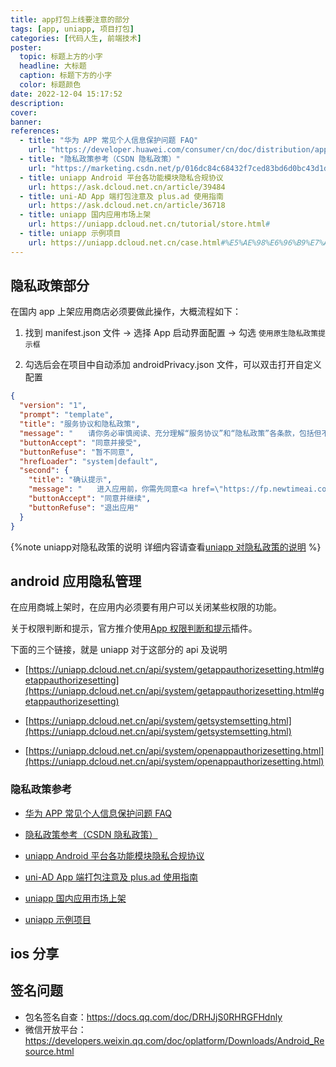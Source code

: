 ```yaml
---
title: app打包上线要注意的部分
tags: [app, uniapp, 项目打包]
categories: [代码人生, 前端技术]
poster:
  topic: 标题上方的小字
  headline: 大标题
  caption: 标题下方的小字
  color: 标题颜色
date: 2022-12-04 15:17:52
description:
cover:
banner:
references:
  - title: "华为 APP 常见个人信息保护问题 FAQ"
    url: "https://developer.huawei.com/consumer/cn/doc/distribution/app/FAQ-faq#h2-1628486431553-2"
  - title: "隐私政策参考（CSDN 隐私政策）"
    url: "https://marketing.csdn.net/p/016dc84c68432f7ced83bd6d0bc43d1d?external=true"
  - title: uniapp Android 平台各功能模块隐私合规协议
    url: https://ask.dcloud.net.cn/article/39484
  - title: uni-AD App 端打包注意及 plus.ad 使用指南
    url: https://ask.dcloud.net.cn/article/36718
  - title: uniapp 国内应用市场上架
    url: https://uniapp.dcloud.net.cn/tutorial/store.html#
  - title: uniapp 示例项目
    url: https://uniapp.dcloud.net.cn/case.html#%E5%AE%98%E6%96%B9%E7%A4%BA%E4%BE%8B
---
```


## 隐私政策部分

在国内 app 上架应用商店必须要做此操作，大概流程如下：

1. 找到 manifest.json 文件 -> 选择 App 启动界面配置 -> 勾选 `使用原生隐私政策提示框`

2. 勾选后会在项目中自动添加 androidPrivacy.json 文件，可以双击打开自定义配置

```json
{
  "version": "1",
  "prompt": "template",
  "title": "服务协议和隐私政策",
  "message": "　　请你务必审慎阅读、充分理解“服务协议”和“隐私政策”各条款，包括但不限于：为了更好的向你提供服务，我们需要收集你的设备标识、操作日志等信息用于分析、优化应用性能。<br/>　　你可阅读<a href=\"https://fp.newtimeai.com/khsyxy.html\">《服务协议》</a>和<a href=\"http://cs.newtimeai.com:8889/uni-yszc.html\">《隐私政策》</a>了解详细信息。如果你同意，请点击下面按钮开始接受我们的服务。",
  "buttonAccept": "同意并接受",
  "buttonRefuse": "暂不同意",
  "hrefLoader": "system|default",
  "second": {
    "title": "确认提示",
    "message": "　　进入应用前，你需先同意<a href=\"https://fp.newtimeai.com/khsyxy.html\">《服务协议》</a>和<a href=\"http://cs.newtimeai.com:8889/uni-yszc.html\">《隐私政策》</a>，否则将退出应用。",
    "buttonAccept": "同意并继续",
    "buttonRefuse": "退出应用"
  }
}
```

{%note uniapp对隐私政策的说明
详细内容请查看[uniapp 对隐私政策的说明](https://uniapp.dcloud.net.cn/tutorial/app-privacy-android.html#)
%}

## android 应用隐私管理

在应用商城上架时，在应用内必须要有用户可以关闭某些权限的功能。

关于权限判断和提示，官方推介使用[App 权限判断和提示](https://ext.dcloud.net.cn/plugin?id=594)插件。

下面的三个链接，就是 uniapp 对于这部分的 api 及说明

- [https://uniapp.dcloud.net.cn/api/system/getappauthorizesetting.html#getappauthorizesetting](https://uniapp.dcloud.net.cn/api/system/getappauthorizesetting.html#getappauthorizesetting)

- [https://uniapp.dcloud.net.cn/api/system/getsystemsetting.html](https://uniapp.dcloud.net.cn/api/system/getsystemsetting.html)

- [https://uniapp.dcloud.net.cn/api/system/openappauthorizesetting.html](https://uniapp.dcloud.net.cn/api/system/openappauthorizesetting.html)

### 隐私政策参考

- [华为 APP 常见个人信息保护问题 FAQ](https://developer.huawei.com/consumer/cn/doc/distribution/app/FAQ-faq#h2-1628486431553-2)

- [隐私政策参考（CSDN 隐私政策）](https://marketing.csdn.net/p/016dc84c68432f7ced83bd6d0bc43d1d?external=true)

- [uniapp Android 平台各功能模块隐私合规协议](https://ask.dcloud.net.cn/article/39484)

- [uni-AD App 端打包注意及 plus.ad 使用指南](https://ask.dcloud.net.cn/article/36718)

- [uniapp 国内应用市场上架](https://uniapp.dcloud.net.cn/tutorial/store.html#)

- [uniapp 示例项目](https://uniapp.dcloud.net.cn/case.html#%E5%AE%98%E6%96%B9%E7%A4%BA%E4%BE%8B)

## ios 分享

## 签名问题

- 包名签名自查：https://docs.qq.com/doc/DRHJjS0RHRGFHdnly
- 微信开放平台：https://developers.weixin.qq.com/doc/oplatform/Downloads/Android_Resource.html
